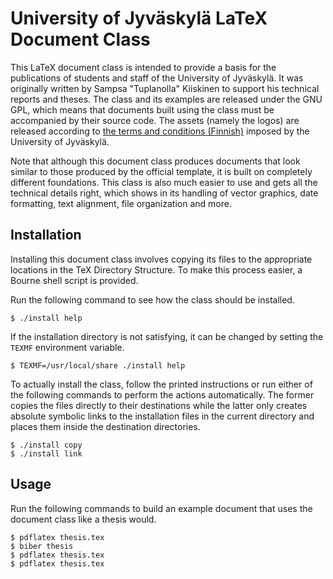 # University of Jyväskylä LaTeX Document Class

This LaTeX document class is intended to provide a basis
for the publications of students and staff of the University of Jyväskylä.
It was originally written by Sampsa "Tuplanolla" Kiiskinen
to support his technical reports and theses.
The class and its examples are released under the GNU GPL, which means that
documents built using the class must be accompanied by their source code.
The assets (namely the logos) are released according to
[the terms and conditions (Finnish)][assets]
imposed by the University of Jyväskylä.

Note that although this document class produces documents
that look similar to those produced by the official template,
it is built on completely different foundations.
This class is also much easier to use and gets all the technical details right,
which shows in its handling of vector graphics, date formatting,
text alignment, file organization and more.

## Installation

Installing this document class involves copying its files
to the appropriate locations in the TeX Directory Structure.
To make this process easier, a Bourne shell script is provided.

Run the following command to see how the class should be installed.

    $ ./install help

If the installation directory is not satisfying,
it can be changed by setting the `TEXMF` environment variable.

    $ TEXMF=/usr/local/share ./install help

To actually install the class, follow the printed instructions or
run either of the following commands to perform the actions automatically.
The former copies the files directly to their destinations while
the latter only creates absolute symbolic links
to the installation files in the current directory and
places them inside the destination directories.

    $ ./install copy
    $ ./install link

## Usage

Run the following commands to build an example document
that uses the document class like a thesis would.

    $ pdflatex thesis.tex
    $ biber thesis
    $ pdflatex thesis.tex
    $ pdflatex thesis.tex

[assets]: https://www.jyu.fi/yliopistopalvelut/viestinta/logot
